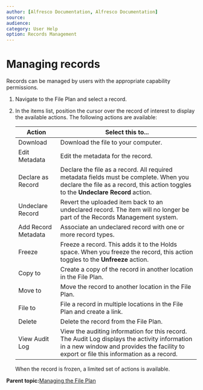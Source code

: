 ```yaml
---
author: [Alfresco Documentation, Alfresco Documentation]
source: 
audience: 
category: User Help
option: Records Management
---
```


# Managing records

Records can be managed by users with the appropriate capability permissions.

1.  Navigate to the File Plan and select a record.

2.  In the items list, position the cursor over the record of interest to display the available actions. The following actions are available:

    |Action|Select this to...|
    |------|-----------------|
    |Download|Download the file to your computer.|
    |Edit Metadata|Edit the metadata for the record.|
    |Declare as Record|Declare the file as a record. All required metadata fields must be complete. When you declare the file as a record, this action toggles to the **Undeclare Record** action.|
    |Undeclare Record|Revert the uploaded item back to an undeclared record. The item will no longer be part of the Records Management system.|
    |Add Record Metadata|Associate an undeclared record with one or more record types.|
    |Freeze|Freeze a record. This adds it to the Holds space. When you freeze the record, this action toggles to the **Unfreeze** action.|
    |Copy to|Create a copy of the record in another location in the File Plan.|
    |Move to|Move the record to another location in the File Plan.|
    |File to|File a record in multiple locations in the File Plan and create a link.|
    |Delete|Delete the record from the File Plan.|
    |View Audit Log|View the auditing information for this record. The Audit Log displays the activity information in a new window and provides the facility to export or file this information as a record.|

    When the record is frozen, a limited set of actions is available.


**Parent topic:**[Managing the File Plan](../concepts/rm-fileplan-manage.md)

